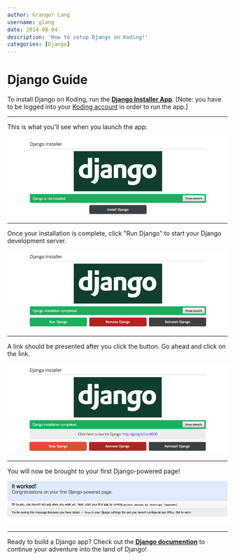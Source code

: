```yaml
---
author: Granger Lang
username: glang
date: 2014-08-04
description: 'How to setup Django on Koding!'
categories: [Django]
---
```


# Django Guide

To install Django on Koding, run the **[Django Installer App](https://koding.com/Django)**. [Note: you have to be 
logged into your [Koding account](https://koding.com/Login) in order to run the app.]


_________________________

This is what you'll see when you launch the app:


![alt tag](dj1.png)


_________________________

Once your installation is complete, click "Run Django" to start your Django development server.  


![alt tag](dj2.png)


_________________________

A link should be presented after you click the button. Go ahead and click on the link.

![alt tag](dj3.png)


_________________________

You will now be brought to your first Django-powered page!


![alt tag](dj4.png)


_________________________

Ready to build a Django app? Check out the **[Django documention](https://docs.djangoproject.com/en/1.6/)** to continue your adventure into the land of Django!



